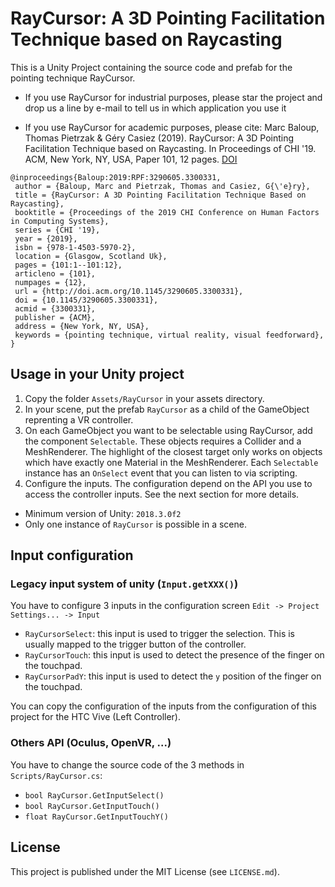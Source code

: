 # RayCursor: A 3D Pointing Facilitation Technique based on Raycasting

This is a Unity Project containing the source code and prefab for the pointing technique RayCursor.

- If you use RayCursor for industrial purposes, please star the project and drop us a line by e-mail to tell us in which application you use it

- If you use RayCursor for academic purposes, please cite: Marc Baloup, Thomas Pietrzak & Géry Casiez (2019). RayCursor: A 3D Pointing Facilitation Technique based on Raycasting. In Proceedings of CHI '19. ACM, New York, NY, USA, Paper 101, 12 pages. [DOI](https://doi.org/10.1145/3290605.3300331)

```
@inproceedings{Baloup:2019:RPF:3290605.3300331,
 author = {Baloup, Marc and Pietrzak, Thomas and Casiez, G{\'e}ry},
 title = {RayCursor: A 3D Pointing Facilitation Technique Based on Raycasting},
 booktitle = {Proceedings of the 2019 CHI Conference on Human Factors in Computing Systems},
 series = {CHI '19},
 year = {2019},
 isbn = {978-1-4503-5970-2},
 location = {Glasgow, Scotland Uk},
 pages = {101:1--101:12},
 articleno = {101},
 numpages = {12},
 url = {http://doi.acm.org/10.1145/3290605.3300331},
 doi = {10.1145/3290605.3300331},
 acmid = {3300331},
 publisher = {ACM},
 address = {New York, NY, USA},
 keywords = {pointing technique, virtual reality, visual feedforward},
} 
```

## Usage in your Unity project

1. Copy the folder `Assets/RayCursor` in your assets directory.
2. In your scene, put the prefab `RayCursor` as a child of the GameObject reprenting a VR controller.
3. On each GameObject you want to be selectable using RayCursor, add the component `Selectable`.
   These objects requires a Collider and a MeshRenderer.
   The highlight of the closest target only works on objects which have exactly one Material in the MeshRenderer.
   Each `Selectable` instance has an `OnSelect` event that you can listen to via scripting.
4. Configure the inputs. The configuration depend on the API you use to access the controller inputs. See the next section for more details.

- Minimum version of Unity: `2018.3.0f2`
- Only one instance of `RayCursor` is possible in a scene.

## Input configuration

### Legacy input system of unity (`Input.getXXX()`)

You have to configure 3 inputs in the configuration screen `Edit -> Project Settings... -> Input`

- `RayCursorSelect`: this input is used to trigger the selection. This is usually mapped to the trigger button of the controller.
- `RayCursorTouch`: this input is used to detect the presence of the finger on the touchpad.
- `RayCursorPadY`: this input is used to detect the `y` position of the finger on the touchpad.

You can copy the configuration of the inputs from the configuration of this project for the HTC Vive (Left Controller).

### Others API (Oculus, OpenVR, ...)

You have to change the source code of the 3 methods in `Scripts/RayCursor.cs`:

- `bool RayCursor.GetInputSelect()`
- `bool RayCursor.GetInputTouch()`
- `float RayCursor.GetInputTouchY()`

## License

This project is published under the MIT License (see `LICENSE.md`).
